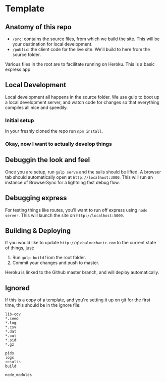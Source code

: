 # Template

## Anatomy of this repo

* `/src`: contains the source files, from which we build the site. This will be your destination for local development. 
* `/public`: the client code for the live site. We'll build to here from the source folder.

Various files in the root are to facilitate running on Heroku. This is a basic express app.

## Local Development

Local development all happens in the source folder. We use gulp to boot up a local development server, and watch code for changes so that everything compiles all nice and speedily. 

### Initial setup

In your freshly cloned the repo run `npm install`. 

### Okay, now I want to actually develop things

## Debuggin the look and feel

Once you are setup, run `gulp serve` and the sails should be lifted. A browser tab should automatically open at `http://localhost:3000`. This will run an instance of BrowserSync for a lightning fast debug flow.

## Debugging express

For testing things like routes, you'll want to run off express using `node server`. This will launch the site on `http://localhost:5000`.

## Building & Deploying

If you would like to update `http://globalmechanic.com` to the current state of things, just:

1. Run `gulp build` from the root folder.
2. Commit your changes and push to master.

Heroku is linked to the Github master branch, and will deploy automatically.

## Ignored

If this is a copy of a template, and you're setting it up on git for the first time, this should be in the ignore file:
```
lib-cov
*.seed
*.log
*.csv
*.dat
*.out
*.pid
*.gz

pids
logs
results
build

node_modules
```